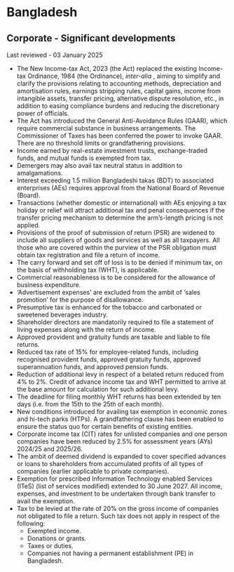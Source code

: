 # Bangladesh
## Corporate - Significant developments
Last reviewed - 03 January 2025
  * The New Income-tax Act, 2023 (the Act) replaced the existing Income-tax Ordinance, 1984 (the Ordinance), _inter-alia_ , aiming to simplify and clarify the provisions relating to accounting methods, depreciation and amortisation rules, earnings stripping rules, capital gains, income from intangible assets, transfer pricing, alternative dispute resolution, etc., in addition to easing compliance burdens and reducing the discretionary power of officials.
  * The Act has introduced the General Anti-Avoidance Rules (GAAR), which require commercial substance in business arrangements. The Commissioner of Taxes has been conferred the power to invoke GAAR. There are no threshold limits or grandfathering provisions.
  * Income earned by real-estate investment trusts, exchange-traded funds, and mutual funds is exempted from tax.
  * Demergers may also avail tax neutral status in addition to amalgamations.
  * Interest exceeding 1.5 million Bangladeshi takas (BDT) to associated enterprises (AEs) requires approval from the National Board of Revenue (Board).
  * Transactions (whether domestic or international) with AEs enjoying a tax holiday or relief will attract additional tax and penal consequences if the transfer pricing mechanism to determine the arm’s-length pricing is not applied.
  * Provisions of the proof of submission of return (PSR) are widened to include all suppliers of goods and services as well as all taxpayers. All those who are covered within the purview of the PSR obligation must obtain tax registration and file a return of income.
  * The carry forward and set off of loss is to be denied if minimum tax, on the basis of withholding tax (WHT), is applicable.
  * Commercial reasonableness is to be considered for the allowance of business expenditure.
  * ‘Advertisement expenses’ are excluded from the ambit of ‘sales promotion’ for the purpose of disallowance.
  * Presumptive tax is enhanced for the tobacco and carbonated or sweetened beverages industry.
  * Shareholder directors are mandatorily required to file a statement of living expenses along with the return of income.
  * Approved provident and gratuity funds are taxable and liable to file returns.
  * Reduced tax rate of 15% for employee-related funds, including recognised provident funds, approved gratuity funds, approved superannuation funds, and approved pension funds.
  * Reduction of additional levy in respect of a belated return reduced from 4% to 2%. Credit of advance income tax and WHT permitted to arrive at the base amount for calculation for such additional levy.
  * The deadline for filing monthly WHT returns has been extended by ten days (i.e. from the 15th to the 25th of each month).
  * New conditions introduced for availing tax exemption in economic zones and hi-tech parks (HTPs). A grandfathering clause has been enabled to ensure the status quo for certain benefits of existing entities.
  * Corporate income tax (CIT) rates for unlisted companies and one person companies have been reduced by 2.5% for assessment years (AYs) 2024/25 and 2025/26.
  * The ambit of deemed dividend is expanded to cover specified advances or loans to shareholders from accumulated profits of all types of companies (earlier applicable to private companies).
  * Exemption for prescribed Information Technology enabled Services (ITeS) (list of services modified) extended to 30 June 2027. All income, expenses, and investment to be undertaken through bank transfer to avail the exemption.
  * Tax to be levied at the rate of 20% on the gross income of companies not obligated to file a return. Such tax does not apply in respect of the following: 
    * Exempted income.
    * Donations or grants.
    * Taxes or duties.
    * Companies not having a permanent establishment (PE) in Bangladesh.


